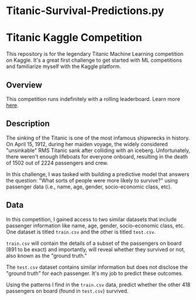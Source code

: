 # Titanic-Survival-Predictions.py

# Titanic Kaggle Competition

This repository is for the legendary Titanic Machine Learning competition on Kaggle. It's a great first challenge to get started with ML competitions and familiarize myself with the Kaggle platform.

## Overview

This competition runs indefinitely with a rolling leaderboard. Learn more [here](https://www.kaggle.com/c/titanic).

## Description

The sinking of the Titanic is one of the most infamous shipwrecks in history. On April 15, 1912, during her maiden voyage, the widely considered "unsinkable" RMS Titanic sank after colliding with an iceberg. Unfortunately, there weren't enough lifeboats for everyone onboard, resulting in the death of 1502 out of 2224 passengers and crew.

In this challenge, I was tasked with building a predictive model that answers the question: "What sorts of people were more likely to survive?" using passenger data (i.e., name, age, gender, socio-economic class, etc).

## Data

In this competition, I gained access to two similar datasets that include passenger information like name, age, gender, socio-economic class, etc. One dataset is titled `train.csv` and the other is titled `test.csv`.

`train.csv` will contain the details of a subset of the passengers on board (891 to be exact) and importantly, will reveal whether they survived or not, also known as the "ground truth."

The `test.csv` dataset contains similar information but does not disclose the "ground truth" for each passenger. It's my job to predict these outcomes.

Using the patterns I find in the `train.csv` data, predict whether the other 418 passengers on board (found in `test.csv`) survived.
